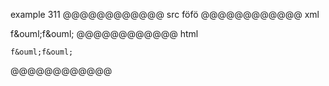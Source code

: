 example 311
@@@@@@@@@@@@ src
    f&ouml;f&ouml;
@@@@@@@@@@@@ xml
<?xml version="1.0" encoding="UTF-8"?>
<!DOCTYPE document SYSTEM "CommonMark.dtd">
<document xmlns="http://commonmark.org/xml/1.0">
  <code_block>f&amp;ouml;f&amp;ouml;
</code_block>
</document>
@@@@@@@@@@@@ html
<pre><code>f&amp;ouml;f&amp;ouml;
</code></pre>
@@@@@@@@@@@@
